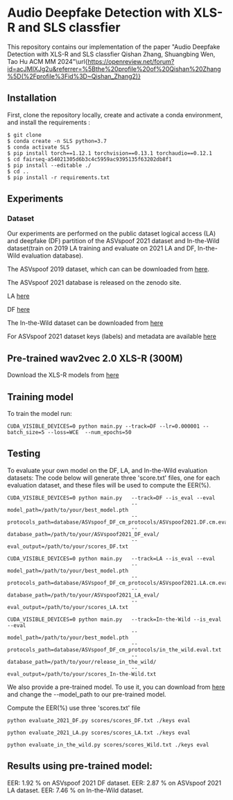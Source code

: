 Audio Deepfake Detection with XLS-R and SLS classfier
===============
This repository contains our implementation of the paper "Audio Deepfake Detection with XLS-R and SLS classfier  Qishan Zhang, Shuangbing Wen, Tao Hu ACM MM 2024"\url{https://openreview.net/forum?id=acJMIXJg2u&referrer=%5Bthe%20profile%20of%20Qishan%20Zhang%5D(%2Fprofile%3Fid%3D~Qishan_Zhang2)}



## Installation
First, clone the repository locally, create and activate a conda environment, and install the requirements :
```
$ git clone 
$ conda create -n SLS python=3.7
$ conda activate SLS
$ pip install torch==1.12.1 torchvision==0.13.1 torchaudio==0.12.1
$ cd fairseq-a54021305d6b3c4c5959ac9395135f63202db8f1
$ pip install --editable ./
$ cd ..
$ pip install -r requirements.txt
```


## Experiments

### Dataset
Our experiments are performed on the public dataset logical access (LA) and deepfake (DF) partition of the ASVspoof 2021 dataset and In-the-Wild dataset(train on 2019 LA training and evaluate on 2021 LA and DF, In-the-Wild evaluation database).

The ASVspoof 2019 dataset, which can can be downloaded from [here](https://datashare.is.ed.ac.uk/handle/10283/3336).

The ASVspoof 2021 database is released on the zenodo site.

LA [here](https://zenodo.org/record/4837263#.YnDIinYzZhE)

DF [here](https://zenodo.org/record/4835108#.YnDIb3YzZhE)

The In-the-Wild dataset can be downloaded from [here](https://deepfake-total.com/in_the_wild)

For ASVspoof 2021 dataset keys (labels) and metadata are available [here](https://www.asvspoof.org/index2021.html)

## Pre-trained wav2vec 2.0 XLS-R (300M)
Download the XLS-R models from [here](https://github.com/pytorch/fairseq/tree/main/examples/wav2vec/xlsr)

## Training model
To train the model run:
```
CUDA_VISIBLE_DEVICES=0 python main.py --track=DF --lr=0.000001 --batch_size=5 --loss=WCE  --num_epochs=50
```
## Testing

To evaluate your own model on the DF, LA, and In-the-Wild evaluation datasets: The code below will generate three 'score.txt' files, one for each evaluation dataset, and these files will be used to compute the EER(%).
```
CUDA_VISIBLE_DEVICES=0 python main.py   --track=DF --is_eval --eval 
                                        --model_path=/path/to/your/best_model.pth
                                        --protocols_path=database/ASVspoof_DF_cm_protocols/ASVspoof2021.DF.cm.eval.trl.txt 
                                        --database_path=/path/to/your/ASVspoof2021_DF_eval/ 
                                        --eval_output=/path/to/your/scores_DF.txt

CUDA_VISIBLE_DEVICES=0 python main.py   --track=LA --is_eval --eval 
                                        --model_path=/path/to/your/best_model.pth
                                        --protocols_path=database/ASVspoof_DF_cm_protocols/ASVspoof2021.LA.cm.eval.trl.txt 
                                        --database_path=/path/to/your/ASVspoof2021_LA_eval/ 
                                        --eval_output=/path/to/your/scores_LA.txt

CUDA_VISIBLE_DEVICES=0 python main.py   --track=In-the-Wild --is_eval --eval 
                                        --model_path=/path/to/your/best_model.pth
                                        --protocols_path=database/ASVspoof_DF_cm_protocols/in_the_wild.eval.txt 
                                        --database_path=/path/to/your/release_in_the_wild/ 
                                        --eval_output=/path/to/your/scores_In-the-Wild.txt
```
We also provide a pre-trained model. To use it, you can download from [here](https://drive.google.com/drive/folders/13vw_AX1jHdYndRu1edlgpdNJpCX8OnrH?usp=sharing) and change the --model_path to our pre-trained model.

Compute the EER(%) use three 'scores.txt' file
```
python evaluate_2021_DF.py scores/scores_DF.txt ./keys eval

python evaluate_2021_LA.py scores/scores_LA.txt ./keys eval

python evaluate_in_the_wild.py scores/scores_Wild.txt ./keys eval
``` 

## Results using pre-trained model:
EER: 1.92 % on ASVspoof 2021 DF dataset.
EER: 2.87 % on ASVspoof 2021 LA dataset.
EER: 7.46 % on In-the-Wild dataset.



